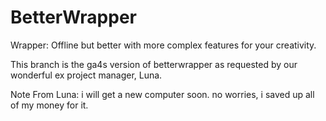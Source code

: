 # BetterWrapper
Wrapper: Offline but better with more complex features for your creativity.

This branch is the ga4s version of betterwrapper as requested by our wonderful ex project manager, Luna.

Note From Luna: i will get a new computer soon. no worries, i saved up all of my money for it.
